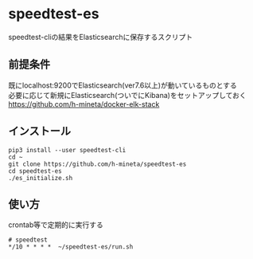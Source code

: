 # speedtest-es
speedtest-cliの結果をElasticsearchに保存するスクリプト

## 前提条件
既にlocalhost:9200でElasticsearch(ver7.6以上)が動いているものとする  
必要に応じて新規にElasticsearch(ついでにKibana)をセットアップしておく  
https://github.com/h-mineta/docker-elk-stack

## インストール
```
pip3 install --user speedtest-cli
cd ~
git clone https://github.com/h-mineta/speedtest-es
cd speedtest-es
./es_initialize.sh
```

## 使い方
crontab等で定期的に実行する
```
# speedtest
*/10 * * * *  ~/speedtest-es/run.sh
```
